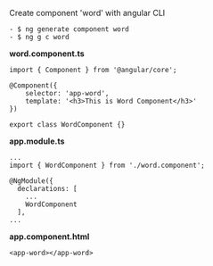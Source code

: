 Create component 'word' with angular CLI
```
- $ ng generate component word
- $ ng g c word
```

**word.component.ts**
```
import { Component } from '@angular/core';

@Component({
    selector: 'app-word',
    template: '<h3>This is Word Component</h3>'
})

export class WordComponent {}
```

**app.module.ts**

```
...
import { WordComponent } from './word.component';

@NgModule({
  declarations: [
    ...
    WordComponent
  ],
...
```

**app.component.html**

```
<app-word></app-word>
```
